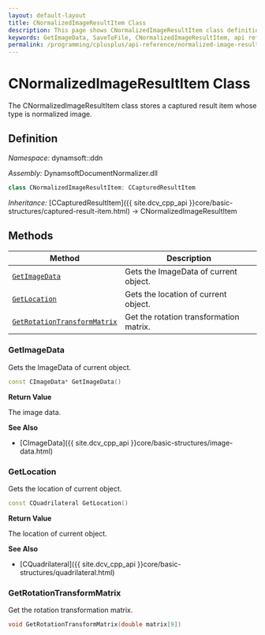 ```yaml
---
layout: default-layout
title: CNormalizedImageResultItem Class
description: This page shows CNormalizedImageResultItem class definition of Dynamsoft Document Normalizer SDK C++ Edition.
keywords: GetImageData, SaveToFile, CNormalizedImageResultItem, api reference
permalink: /programming/cplusplus/api-reference/normalized-image-result-item.html
---
```


# CNormalizedImageResultItem Class

The CNormalizedImageResultItem class stores a captured result item whose type is normalized image.

## Definition

*Namespace:* dynamsoft::ddn

*Assembly:* DynamsoftDocumentNormalizer.dll

```cpp
class CNormalizedImageResultItem: CCapturedResultItem
```

*Inheritance:* [CCapturedResultItem]({{ site.dcv_cpp_api }}core/basic-structures/captured-result-item.html) -> CNormalizedImageResultItem

## Methods

| Method | Description |
|--------|-------------|
| [`GetImageData`](#getimagedata) | Gets the ImageData of current object. |
| [`GetLocation`](#getlocation) | Gets the location of current object. |
| [`GetRotationTransformMatrix`](#getrotationtransformmatrix) | Get the rotation transformation matrix. |

### GetImageData

Gets the ImageData of current object.

```cpp
const CImageData* GetImageData() 
```

**Return Value**

The image data.

**See Also**

* [CImageData]({{ site.dcv_cpp_api }}core/basic-structures/image-data.html)

### GetLocation

Gets the location of current object.

```cpp
const CQuadrilateral GetLocation() 
```

**Return Value**

The location of current object.

**See Also**

* [CQuadrilateral]({{ site.dcv_cpp_api }}core/basic-structures/quadrilateral.html)

### GetRotationTransformMatrix

Get the rotation transformation matrix.

```cpp
void GetRotationTransformMatrix(double matrix[9])
```
